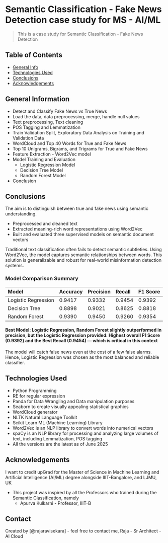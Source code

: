 # Semantic Classification - Fake News Detection case study for MS - AI/ML
> This is a case study for Semantic Classification - Fake News Detection

## Table of Contents
* [General Info](#general-information)
* [Technologies Used](#technologies-used)
* [Conclusions](#conclusions)
* [Acknowledgements](#acknowledgements)

<!-- You can include any other section that is pertinent to your problem -->

## General Information
- Detect and Classify Fake News vs True News
- Load the data, data preprocessing, merge, handle null values
- Text preprocessing, Text cleaning
- POS Tagging and Lemmatization
- Train Validation Split, Exploratory Data Analysis on Training and Validation Data
- WordCloud and Top 40 Words for True and Fake News
- Top 10 Unigrams, Bigrams, and Trigrams for True and Fake News
- Feature Extraction - Word2Vec model
- Model Training and Evaluation
  - Logistic Regression Model
  - Decision Tree Model
  - Random Forest Model
- Conclusion

<!-- You don't have to answer all the questions - just the ones relevant to your project. -->

## Conclusions

The aim is to distinguish between true and fake news using semantic understanding.
- Preprocessed and cleaned text
- Extracted meaning-rich word representations using Word2Vec
- Built and evaluated three supervised models on semantic document vectors

Traditional text classification often fails to detect semantic subtleties. Using Word2Vec, the model captures semantic relationships between words. This solution is generalizable and robust for real-world misinformation detection systems.

### Model Comparison Summary

| Model               | Accuracy | Precision | Recall | F1 Score |
| :------------------ | :------- | :-------- | :----- | :------- |
| Logistic Regression | 0.9417   | 0.9332    | 0.9454 | 0.9392   |
| Decision Tree       | 0.8898   | 0.9021    | 0.8625 | 0.8818   |
| Random Forest       | 0.9390   | 0.9450    | 0.9260 | 0.9354   |

#### Best Model: Logistic Regression, Random Forest slightly outperformed in precision, but the Logistic Regression provided: Highest overall F1 Score (0.9392) and the Best Recall (0.9454) — which is critical in this context

The model will catch false news even at the cost of a few false alarms. Hence, Logistic Regression was chosen as the most balanced and reliable classifier.

<!-- You don't have to answer all the questions - just the ones relevant to your project. -->

## Technologies Used
- Python Programming
- RE for regular expression
- Panda for Data Wrangling and Data manipulation purposes
- Seaborn to create visually appealing statistical graphics
- WordCloud generator
- NLTK Natural Language Toolkit
- Scikit Learn ML (Machine Learning) Library
- Word2Vec is an NLP library to convert words into numerical vectors
- spaCy is an NLP library for processing and analyzing large volumes of text, including Lemmatization, POS tagging
- All the versions are the latest as of June 2025

<!-- As the library versions keep on changing, it is recommended to mention the version of the library used in this project -->

## Acknowledgements
I want to credit upGrad for the Master of Science in Machine Learning and Artificial Intelligence (AI/ML) degree alongside IIIT-Bangalore, and LJMU, UK
- This project was inspired by all the Professors who trained during the Semantic Classification, namely
  - Apurva Kulkarni - Professor, IIIT-B

## Contact
Created by [@rajaravisekara] - feel free to contact me, Raja - Sr Architect - AI Cloud


<!-- Optional -->
<!-- ## License -->
<!-- This project is open source and available under the [... License](). -->

<!-- You don't have to include all sections - just the one's relevant to your project -->
